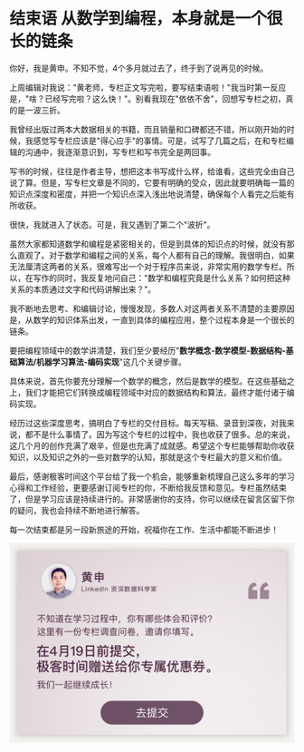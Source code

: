 # 结束语 从数学到编程，本身就是一个很长的链条

你好，我是黄申。不知不觉，4个多月就过去了，终于到了说再见的时候。

上周编辑对我说："黄老师，专栏正文写完啦，要写结束语啦！"我当时第一反应是，"啥？已经写完啦？这么快！"。别看我现在"依依不舍"，回想写专栏之初，真的是一波三折。

我曾经出版过两本大数据相关的书籍，而且销量和口碑都还不错，所以刚开始的时候，我感觉写专栏应该是"得心应手"的事情。可是，试写了几篇之后，在和专栏编辑的沟通中，我逐渐意识到，写专栏和写书完全是两回事。

写书的时候，往往是作者主导，想把这本书写成什么样，给谁看，这些完全由自己说了算。但是，写专栏文章是不同的，它要有明确的受众，因此就要明确每一篇的知识点深度和密度，并把一个知识点深入浅出地说清楚，确保每个人看完之后能有所收获。

很快，我就进入了状态。可是，我又遇到了第二个"波折"。

虽然大家都知道数学和编程是紧密相关的，但是到具体的知识点的时候，就没有那么直观了。对于数学和编程之间的关系，每个人都有自己的理解。我很明白，如果无法厘清这两者的关系，很难写出一个对于程序员来说，非常实用的数学专栏。所以，在写作的同时，我反复地问自己："数学和编程究竟是什么关系？如何把这种关系的本质通过文字和代码讲解出来？"。

我不断地去思考、和编辑讨论，慢慢发现，多数人对这两者关系不清楚的主要原因是，从数学的知识体系出发，一直到具体的编程应用，整个过程本身是一个很长的链条。

要把编程领域中的数学讲清楚，我们至少要经历"**数学概念-数学模型-数据结构-基础算法/机器学习算法-编码实现**"这几个关键步骤。

具体来说，首先你要充分理解一个数学的概念，然后是数学的模型。在这些基础之上，我们才能把它们转换成编程领域中对应的数据结构和算法，最终才能付诸于编码实现。

经历过这些深度思考，搞明白了专栏的交付目标。每天写稿、录音到深夜，对我来说，都不是什么事情了。因为写这个专栏的过程中，我也收获了很多。总的来说，这几个月的创作充满了艰辛，但是也充满了成就感。希望这个专栏能够帮助你收获知识，以及知识之外的一些对数学的认知，那就是这个专栏最大的意义和价值。

最后，感谢极客时间这个平台给了我一个机会，能够重新梳理自己这么多年的学习心得和工作经验，更要感谢订阅专栏的你，不断给我反馈和意见。专栏虽然结束了，但是学习应该是持续进行的。非常感谢你的支持，你可以继续在留言区留下你的疑问，我也会持续不断地进行解答。

每一次结束都是另一段新旅途的开始，祝福你在工作、生活中都能不断进步！

[![](assets/c5dc9255c080464e8d76d7f375264ea7.jpg)](http://bbn7rz69sba2z1ns.mikecrm.com/40Q6Dxa)
